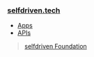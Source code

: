 
### [selfdriven.tech](https://selfdriven.tech)
- [Apps](/apps)
- [APIs](/apis)

> [selfdriven Foundation](https://selfdriven.foundation)